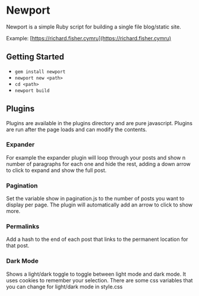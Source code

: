 # Newport
Newport is a simple Ruby script for building a single file blog/static site.

Example: [https://richard.fisher.cymru](https://richard.fisher.cymru)

## Getting Started
- `gem install newport`
- `newport new <path>`
- `cd <path>`
- `newport build`

## Plugins
Plugins are available in the plugins directory and are pure javascript. Plugins are run after the page loads and can modify the contents.  

### Expander
For example the expander plugin will loop through your posts and show n number of paragraphs for each one and hide the rest, adding a down arrow to click to expand and show the full post.

### Pagination
Set the variable show in pagination.js to the number of posts you want to display per page.  The plugin will automatically add an arrow to click to show more.

### Permalinks
Add a hash to the end of each post that links to the permanent location for that post.

### Dark Mode
Shows a light/dark toggle to toggle between light mode and dark mode.  It uses cookies to remember your selection.  There are some css variables that you can change for light/dark mode in style.css
